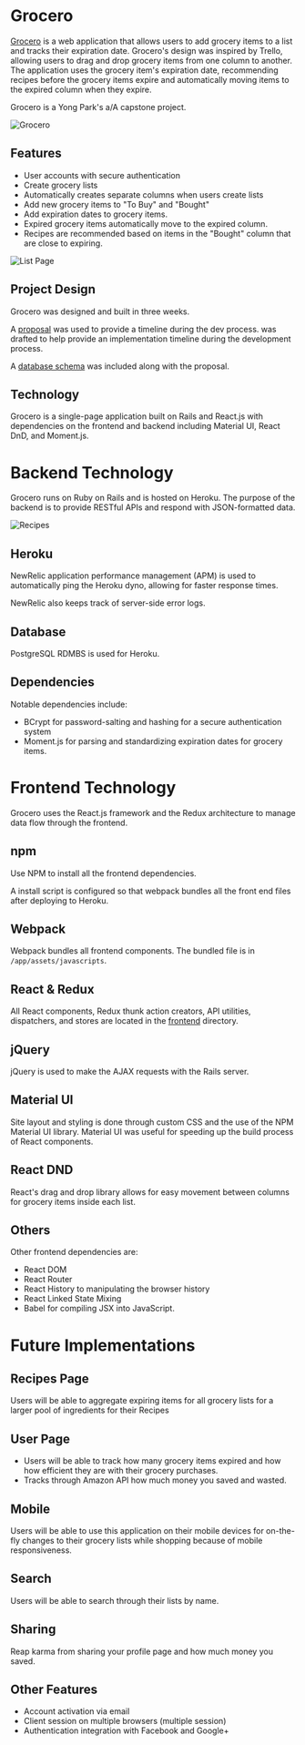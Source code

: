 # Grocero

[Grocero][grocero] is a web application that allows users to add grocery items to a list and tracks their expiration date. Grocero's design was inspired by Trello, allowing users to drag and drop grocery items from one column to another. The application uses the grocery item's expiration date, recommending recipes before the grocery items expire and automatically moving items to the expired column when they expire.

Grocero is a Yong Park's a/A capstone project.

![Grocero][home page]

## Features

- User accounts with secure authentication
- Create grocery lists
- Automatically creates separate columns when users create lists
- Add new grocery items to "To Buy" and "Bought"
- Add expiration dates to grocery items.
- Expired grocery items automatically move to the expired column.
- Recipes are recommended based on items in the "Bought" column that are close to expiring.

![List Page][lists]

## Project Design

Grocero was designed and built in three weeks.

A [proposal][proposal] was used to provide a timeline during the dev process.
was drafted to help provide an implementation timeline during the development process.

A [database schema][schema] was included along with the proposal.

## Technology

Grocero is a single-page application built on Rails and React.js with dependencies on the frontend and backend including Material UI, React DnD, and Moment.js.

# Backend Technology
Grocero runs on Ruby on Rails and is hosted on Heroku. The purpose of the backend is to provide RESTful APIs and respond with JSON-formatted data.

![Recipes][recipes]

## Heroku
NewRelic application performance management (APM) is used to automatically ping the Heroku dyno, allowing for faster response times.

NewRelic also keeps track of server-side error logs.

## Database
PostgreSQL RDMBS is used for Heroku.

## Dependencies

Notable dependencies include:

- BCrypt for password-salting and hashing for a secure authentication system
- Moment.js for parsing and standardizing expiration dates for grocery items.

# Frontend Technology
Grocero uses the React.js framework and the Redux architecture to manage data flow through the frontend.

## npm

Use NPM to install all the frontend dependencies.

A install script is configured so that webpack bundles all the front end files after deploying to Heroku.

## Webpack

Webpack bundles all frontend components. The bundled file is in `/app/assets/javascripts`.


## React & Redux

All React components, Redux thunk action creators, API utilities, dispatchers, and stores are located in the [frontend](./frontend) directory.

## jQuery

jQuery is used to make the AJAX requests with the Rails server.


## Material UI
Site layout and styling is done through custom CSS and the use of the NPM Material UI library. Material UI was useful for speeding up the build process of React components.

## React DND
React's drag and drop library allows for easy movement between columns for grocery items inside each list.

## Others

Other frontend dependencies are:

- React DOM
- React Router
- React History to manipulating the browser history
- React Linked State Mixing
- Babel for compiling JSX into JavaScript.

# Future Implementations

## Recipes Page
Users will be able to aggregate expiring items for all grocery lists for a larger pool of ingredients for their Recipes

## User Page
- Users will be able to track how many grocery items expired and how how efficient they are with their grocery purchases.
- Tracks through Amazon API how much money you saved and wasted.

## Mobile
Users will be able to use this application on their mobile devices for on-the-fly changes to their grocery lists while shopping because of mobile responsiveness.

## Search
Users will be able to search through their lists by name.

## Sharing
Reap karma from sharing your profile page and how much money you saved.

## Other Features

- Account activation via email
- Client session on multiple browsers (multiple session)
- Authentication integration with Facebook and Google+

[grocero]: https://grocero.herokuapp.com/
[home page]: ./docs/images/homepage.png "Grocero Home page"
[lists]: ./docs/images/lists_page.png "Grocery List Page"
[proposal]: ./docs/proposal.md
[schema]: ./docs/schema.md
[recipes]: ./docs/images/recipes.png 
